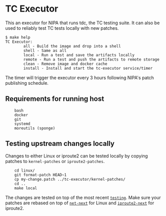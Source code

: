 # TC Executor

This an executor for NIPA that runs tdc, the TC testing suite.
It can also be used to reliably test TC tests locally with new patches.

```
$ make help
TC Executor:
        all - Build the image and drop into a shell
        shell - Same as all
        local - Run a test and save the artifacts locally
        remote - Run a test and push the artifacts to remote storage
        clean - Remove image and docker cache
        install - Install and start the tc-executor service/timer
```

The timer will trigger the executor every 3 hours following NIPA's patch publishing schedule.

## Requirements for running host

```
	bash
	docker
	git
	systemd
	moreutils (sponge)
```

## Testing upstream changes locally

Changes to either Linux or iproute2 can be tested locally by copying patches to `kernel-patches` or `iproute2-patches`.

```
	cd linux/
	git format-patch HEAD~1
	cp my-change.patch ../tc-executor/kernel-patches/
	cd ..
	make local
```

The changes are tested on top of the most recent [`testing`](https://github.com/linux-netdev/testing).
Make sure your patches are rebased on top of [`net-next`](https://git.kernel.org/pub/scm/linux/kernel/git/netdev/net-next.git) for Linux and [`iproute2-next`](https://git.kernel.org/pub/scm/network/iproute2/iproute2-next.git) for iproute2.
